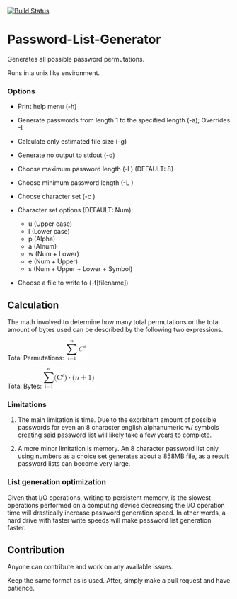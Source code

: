 [![Build Status](https://travis-ci.org/ElliottSobek/Password-List-Generator.svg?branch=master)](https://travis-ci.org/ElliottSobek/Password-List-Generator)

# Password-List-Generator

Generates all possible password permutations.

Runs in a unix like environment.

### Options

* Print help menu (-h)
* Generate passwords from length 1 to the specified length (-a); Overrides -L
* Calculate only estimated file size (-g)
* Generate no output to stdout (-q)
* Choose maximum password length (-l <unsigned int>) (DEFAULT: 8)
* Choose minimum password length (-L <unsigned int>)
* Choose character set (-c <choice>)
* Character set options (DEFAULT: Num):
	* u (Upper case)
	* l (Lower case)
	* p (Alpha)
	* a (Alnum)
	* w (Num + Lower)
	* e (Num + Upper)
	* s (Num + Upper + Lower + Symbol)

* Choose a file to write to (-f[filename])

## Calculation

The math involved to determine how many total permutations or the total amount
of bytes used can be described by the following two expressions.

Total Permutations: ![alt text](images/TotalPermutations.png "TotalPermutations")

Total Bytes: ![alt text](images/TotalBytes.png "TotalBytes")

### Limitations

1. The main limitation is time. Due to the exorbitant amount of possible passwords
for even an 8 character english alphanumeric w/ symbols creating said password
list will likely take a few years to complete.

2. A  more minor limitation is memory. An 8 character password list only using
numbers as a choice set generates about a 858MB file, as a result password
lists can become very large.

### List generation optimization

Given that I/O operations, writing to persistent memory, is the slowest
operations performed on a computing device decreasing the I/O operation time
will drastically increase password generation speed. In other words, a hard
drive with faster write speeds will make password list generation faster.

## Contribution

Anyone can contribute and work on any available issues.

Keep the same format as is used. After, simply make a pull request and have
patience.
